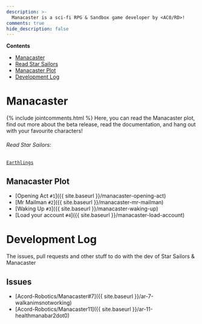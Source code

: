 ```yaml
---
description: >-
  Manacaster is a sci-fi RPG & Sandbox game developer by <AC0/RD>!
comments: true
hide_description: false
---
```


**Contents**
* [Manacaster](#manacaster)
* [Read Star Sailors](#read-star-sailors)
* [Manacaster Plot](#manacaster-plot)
* [Development Log](#development-log)


# Manacaster
{% include jointcomments.html %}
Here, you can read the Manacaster plot, find out more about the beta release, read the documentation, and hang out with your favourite characters!

###### Read Star Sailors: 
[`Earthlings`](http://acord-robotics.github.io/stellarios/starsailors)

## Manacaster Plot
* [Opening Act `#1`]({{ site.baseurl }}/manacaster-opening-act)
* [Mr Mailman `#2`]({{ site.baseurl }}/manacaster-mr-mailman)
* [Waking Up `#3`]({{ site.baseurl }}/manacaster-waking-up)
* [Load your account `#4`]({{ site.baseurl }}/manacaster-load-account)

# Development Log
The issues, pull requests and other stuff to do with the dev of Star Sailors & Manacaster

## Issues
* [Acord-Robotics/Manacaster#7]({{ site.baseurl }}/ar-7-walkanimsnotworking)
* [Acord-Robotics/Manacaster11]({{ site.baseurl }}/ar-11-healthmanabar2dot0)
